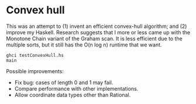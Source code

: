 # Convex hull

This was an attempt to (1) invent an efficient convex-hull algorithm; and (2) improve my Haskell. Research suggests that I more or less came up with the Monotone Chain variant of the Graham scan. It is less efficient due to the multiple sorts, but it still has the O(n log n) runtime that we want.

````
ghci testConvexHull.hs
main
````

Possible improvements:
- Fix bug: cases of length 0 and 1 may fail.
- Compare performance with other implementations.
- Allow coordinate data types other than Rational.

